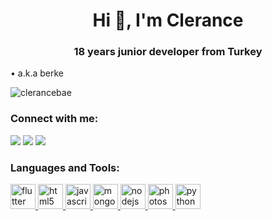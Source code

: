 <h1 align="center">Hi 👋, I'm Clerance</h1>
<h3 align="center">18 years junior developer from Turkey</h3>

• a.k.a berke

<img src="https://komarev.com/ghpvc/?username=clerancebae&label=Visitor%20Count&color=552b75" alt="clerancebae" />

<h3 align="left">Connect with me:</h3>
<p align="left">
     <a href="https://www.instagram.com/clerancebae" target"blank_"><img src="https://img.shields.io/badge/INSTAGRAM%20-DC3175.svg?&style=for-the-badge&logo=instagram&logoColor=white"></a>
 <a href="https://open.spotify.com/user/21pc7okfoaufu2gztbrzbjqkq" target"blank_"><img src="https://img.shields.io/badge/Spotify%20-1ed760.svg?&style=for-the-badge&logo=spotify&logoColor=white"></a>
      <a href="https://discord.com/users/419836743878180874" target"blank_"><img src="https://img.shields.io/badge/Discord-ffbb00?style=for-the-badge&logo=discord&logoColor=white"></a>

</p>

<h3 align="left">Languages and Tools:</h3>
 </a> <a href="https://flutter.dev" target="_blank"> <img src="https://www.vectorlogo.zone/logos/flutterio/flutterio-icon.svg" alt="flutter" width="40" height="40"/> </a><a href="https://www.w3.org/html/" target="_blank"> <img src="https://cdn1.iconfinder.com/data/icons/programing-development-7/24/html_html5_web_programing_developer-512.png" alt="html5" width="40" height="40"/> </a> <a href="https://developer.mozilla.org/en-US/docs/Web/JavaScript" target="_blank"> <img src="https://pbs.twimg.com/profile_images/827354992377860096/sUe4dG_L_400x400.jpg" alt="javascript" width="40" height="40"/> </a> <a href="https://www.mongodb.com/" target="_blank"> <img src="https://cdn.iconscout.com/icon/free/png-512/mongodb-5-1175140.png" alt="mongodb" width="40" height="40"/> </a> <a href="https://nodejs.org" target="_blank"> <img src="https://nodejs.org/static/images/logo.svg" alt="nodejs" width="40" height="40"/> </a> <a href="https://www.photoshop.com/en" target="_blank"> <img src="https://www.photoshop.com/images/apps/photoshop.png" alt="photoshop" width="40" height="40"/> </a> <a href="https://www.python.org" target="_blank"> <img src="https://seeklogo.com/images/P/python-logo-A32636CAA3-seeklogo.com.png" alt="python" width="40" height="40"/> </a> </p>
